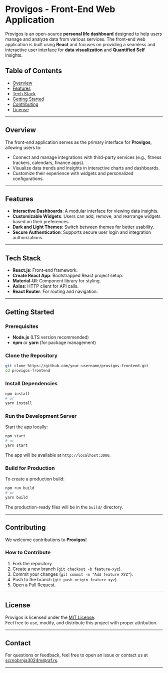 
# Provigos - Front-End Web Application

Provigos is an open-source **personal life dashboard** designed to help users manage and analyze data from various services. The front-end web application is built using **React** and focuses on providing a seamless and interactive user interface for **data visualization** and **Quantified Self** insights.

## Table of Contents

- [Overview](#overview)
- [Features](#features)
- [Tech Stack](#tech-stack)
- [Getting Started](#getting-started)
- [Contributing](#contributing)
- [License](#license)

---

## Overview

The front-end application serves as the primary interface for **Provigos**, allowing users to:

- Connect and manage integrations with third-party services (e.g., fitness trackers, calendars, finance apps).
- Visualize data trends and insights in interactive charts and dashboards.
- Customize their experience with widgets and personalized configurations.

---

## Features

- **Interactive Dashboards**: A modular interface for viewing data insights.
- **Customizable Widgets**: Users can add, remove, and rearrange widgets based on their preferences.
- **Dark and Light Themes**: Switch between themes for better usability.
- **Secure Authentication**: Supports secure user login and integration authorizations.

---

## Tech Stack

- **React.js**: Front-end framework.
- **Create React App**: Bootstrapped React project setup.
- **Material-UI**: Component library for styling.
- **Axios**: HTTP client for API calls.
- **React Router**: For routing and navigation.

---

## Getting Started

### Prerequisites

- **Node.js** (LTS version recommended)
- **npm** or **yarn** (for package management)

### Clone the Repository

```bash
git clone https://github.com/your-username/provigos-frontend.git
cd provigos-frontend
```

### Install Dependencies

```bash
npm install
# or
yarn install
```

### Run the Development Server

Start the app locally:

```bash
npm start
# or
yarn start
```

The app will be available at `http://localhost:3000`.

### Build for Production

To create a production build:

```bash
npm run build
# or
yarn build
```

The production-ready files will be in the `build/` directory.

---

## Contributing

We welcome contributions to **Provigos**!

### How to Contribute

1. Fork the repository.
2. Create a new branch (`git checkout -b feature-xyz`).
3. Commit your changes (`git commit -m "Add feature XYZ"`).
4. Push to the branch (`git push origin feature-xyz`).
5. Open a Pull Request.

---

## License

Provigos is licensed under the [MIT License](LICENSE).  
Feel free to use, modify, and distribute this project with proper attribution.

---

## Contact

For questions or feedback, feel free to open an issue or contact us at [scrnobrnja3024m@raf.rs](mailto:scrnobrnja3024m@raf.rs).

---
